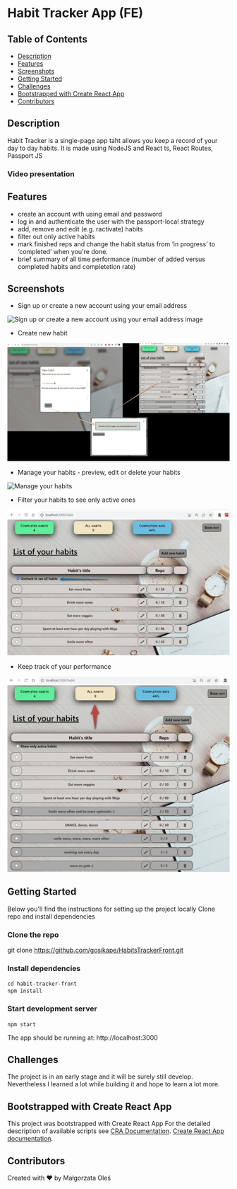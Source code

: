 # Habit Tracker App (FE)

## Table of Contents

- [Description](#description)
- [Features](#features)
- [Screenshots](#screenshots)
- [Getting Started](#getting_started)
- [Challenges](#challenges)
- [Bootstrapped with Create React App](#create_react_app)
- [Contributors](#contributors)


## Description

Habit Tracker is a single-page app taht allows you keep a record of your day to day habits. It is made using NodeJS 
and React ts, React Routes, Passport JS

### Video presentation

## Features

* create an account with using email and password
* log in and authenticate the user with the passport-local strategy
* add, remove and edit (e.g. ractivate) habits
* filter out only active habits
* mark finished reps and change the habit status from ‘in progress’ to ‘completed’ when you're done.
* brief summary of all time performance (number of added versus completed habits and completetion rate)

## Screenshots

* Sign up or create a new account using your email address

![Sign up or create a new account using your email address image](assets/images/login&register.png)

* Create new habit

![Create new habit image](assets/images/new_habit.png)

* Manage your habits - preview, edit or delete your habits

![Manage your habits](assets/images/managing_habits.png)

* Filter your habits to see only active ones

![HabitsFilter](assets/images/habits_filter.png)

* Keep track of your performance

![Summary](assets/images/performance.png)

## Getting Started
Below you'll find the instructions for setting up the project locally
Clone repo and install dependencies

### Clone the repo
git clone https://github.com/gosikape/HabitsTrackerFront.git

### Install dependencies

```
cd habit-tracker-front 
npm install
```
###  Start development server

```
npm start
```

The app should be running at: http://localhost:3000 

## Challenges

The project is in an early stage and it will be surely still develop. Nevertheless I learned a lot while building it and hope to learn a lot more.


## Bootstrapped with Create React App


This project was bootstrapped with Create React App
For the detailed description of available scripts see [CRA Documentation](https://github.com/facebook/create-react-app).
[Create React App documentation](https://facebook.github.io/create-react-app/docs/getting-started).


## Contributors
Created with ❤️ by Małgorzata Oleś

